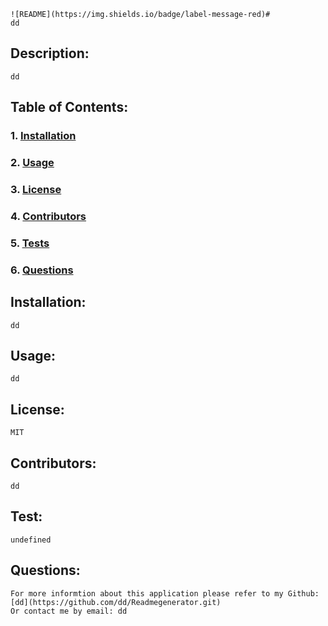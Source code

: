 
    ![README](https://img.shields.io/badge/label-message-red)# 
    dd
    
## Description:
    dd
    
## Table of Contents:
### 1. [Installation](#Installation)
### 2. [Usage](#Usage)
### 3. [License](#License)
### 4. [Contributors](#Contributors)
### 5. [Tests](#Tests)
### 6. [Questions](#Questions)
    
## Installation:
    dd
    
## Usage:
    dd
    
## License:
    MIT
    
## Contributors:
    dd
    
## Test:
    undefined
    
## Questions:
    For more informtion about this application please refer to my Github: [dd](https://github.com/dd/Readmegenerator.git)
    Or contact me by email: dd